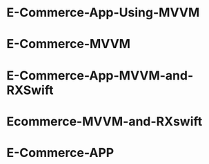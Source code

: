 # E-Commerce-App-Using-MVVM
# E-Commerce-MVVM
# E-Commerce-App-MVVM-and-RXSwift
# Ecommerce-MVVM-and-RXswift
# E-Commerce-APP
